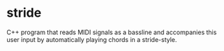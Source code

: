 # stride
C++ program that reads MIDI signals as a bassline and accompanies this user input by automatically playing chords in a stride-style.
